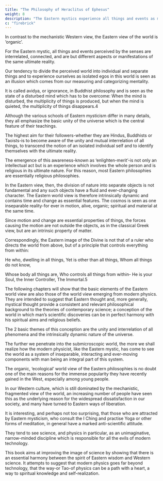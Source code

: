 ```yaml
---
title: "The Philosophy of Heraclitus of Ephesus"
weight: 8
description: "The Eastern mystics experience all things and events as manifestations of a basic oneness"
c: "firebrick"
---
```



In contrast to the mechanistic Western view, the Eastern view of the world is ‘organic’. 

For the Eastern mystic, all things and events perceived by the senses are interrelated, connected, and are but different aspects or manifestations of the same ultimate reality.

Our tendency to divide the perceived world into individual and separate things and to experience ourselves as isolated egos in this world is seen as an illusion which comes from our measuring and categorizing mentality. 

It is called avidya, or ignorance, in Buddhist philosophy and is seen as the state of a disturbed mind which has to be overcome: When the mind is disturbed, the multiplicity of things is produced, but when the mind is quieted, the multiplicity of things disappears.4

Although the various schools of Eastern mysticism differ in many details, they all emphasize the basic unity of the universe which is the central feature of their teachings. 

The highest aim for their followers-whether they are Hindus, Buddhists or Taoists-is to become aware of the unity and mutual interrelation of all things, to transcend the notion of an isolated individual self and to identify themselves with the ultimate reality.

The emergence of this awareness-known as ‘enlighten-merit’-is not only an intellectual act but is an experience which involves the whole person and is religious in its ultimate nature. For this reason, most Eastern philosophies are essentially religious philosophies.

In the Eastern view, then, the division of nature into separate objects is not fundamental and any such objects have a fluid and ever-changing character. The Eastern world view is therefore intrinsically dynamic and contains time and change as essential features. The cosmos is seen as one inseparable reality-for ever in motion, alive, organic; spiritual and material at the same time.

Since motion and change are essential properties of things, the forces causing the motion are not outside the objects, as in the classical Greek view, but are an intrinsic property of matter. 

Correspondingly, the Eastern image of the Divine is not that of a ruler who directs the world from above, but of a principle that controls everything from within:

He who, dwelling in all things,
Yet is other than all things,
Whom all things do not know,

Whose body all things are,
Who controls all things from within-
He is your Soul, the Inner Controller,
The Immortal.5

The following chapters will show that the basic elements of the Eastern world view are also those of the world view emerging from modern physics. They are intended to suggest that Eastern thought and, more generally, mystical thought provide a consistent and relevant philosophical background to the
theories of contemporary science; a conception of the world
in which man’s scientific discoveries can be in perfect harmony
with his spiritual aims and religious beliefs.

The 2 basic themes of this conception are the unity and interrelation of all phenomena and the intrinsically dynamic nature of the universe.

The further we penetrate into the submicroscopic world, the more we shall realize how the modern physicist, like the Eastern mystic, has come to see the world as a system of inseparable,
interacting and ever-moving components with man being an
integral part of this system.

The organic, ‘ecological’ world view of the Eastern philosophies is no doubt one of the main reasons for the immense popularity they have recently gained in the West, especially among young people. 

In our Western culture, which is still dominated by the mechanistic, fragmented view of the world,
an increasing number of people have seen this as the underlying reason for the widespread dissatisfaction in our society, and many have turned to Eastern ways of liberation. 

It is interesting, and perhaps not too surprising, that those who are attracted by Eastern mysticism, who consult the I Ching and practise Yoga or other forms of meditation, in general have a marked anti-scientific attitude. 

They tend to see science, and physics in particular, as an unimaginative, narrow-minded discipline which is responsible for all the evils of modern technology.

This book aims at improving the image of science by showing that there is an essential harmony between the spirit of Eastern wisdom and Western science. It attempts to suggest that modern physics goes far beyond technology, that the way-or Tao-of physics can be a path with a heart, a way to spiritual knowledge and self-realization.



